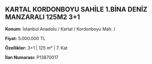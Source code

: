## KARTAL KORDONBOYU SAHİLE 1.BİNA DENİZ MANZARALI 125M2 3+1

**Konum:** İstanbul Anadolu / Kartal / Kordonboyu Mah. /

**Fiyat:** 5.000.000 TL

**Özellikler:** 3+1 | 125 m² | 7. Kat

**İlan Numarası:** P13870017
